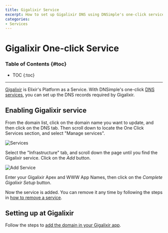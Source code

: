 ```yaml
---
title: Gigalixir Service
excerpt: How to set up Gigalixir DNS using DNSimple's one-click service.
categories:
- Services
---
```


# Gigalixir One-click Service

### Table of Contents {#toc}

* TOC
{:toc}

---

[Gigalixir](https://www.gigalixir.com) is Elixir's Platform as a Service. With DNSimple's one-click [DNS services](/categories/services/), you can set up the DNS records required by Gigalixir.


## Enabling Gigalixir service

From the domain list, click on the domain name you want to update, and then click on the DNS tab. Then scroll down to locate the One Click Services section, and select "Manage services".

![Services](/files/services-dns-page-add.png)

Select the "Infrastructure" tab, and scroll down the page until you find the Gigalixir service. Click on the *Add* button.

![Add Service](/files/services-gigalixir.png)

Enter your Gigalixir Apex and WWW App Names, then click on the *Complete Gigalixir Setup* button.

Now the service is added. You can remove it any time by following the steps in [how to remove a service](/articles/services/#removing-services).


## Setting up at Gigalixir

Follow the steps to [add the domain in your Gigalixir app](https://gigalixir.readthedocs.io/en/latest/domain.html#custom-domains).

